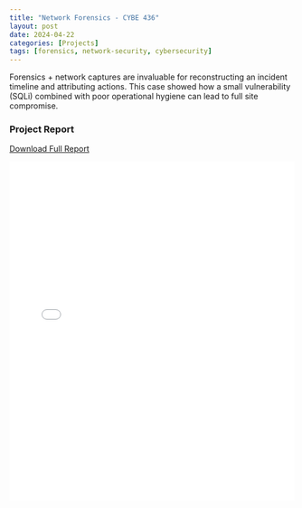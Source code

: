 ```yaml
---
title: "Network Forensics - CYBE 436"
layout: post
date: 2024-04-22
categories: [Projects]
tags: [forensics, network-security, cybersecurity]
---
```


Forensics + network captures are invaluable for reconstructing an incident timeline and attributing actions. This case showed how a small vulnerability (SQLi) combined with poor operational hygiene can lead to full site compromise.

### Project Report
[Download Full Report](/assets/pdf/report.pdf)

<embed 
  src="/assets/pdf/report.pdf" 
  type="application/pdf" 
  width="100%" 
  height="600px" />